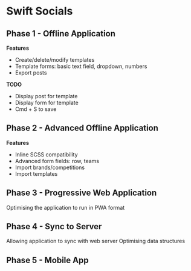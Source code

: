 # Swift Socials

## Phase 1 - Offline Application
**Features**
- Create/delete/modify templates
- Template forms: basic text field, dropdown, numbers
- Export posts

**TODO**
- Display post for template
- Display form for template
- Cmd + S to save

## Phase 2 - Advanced Offline Application
**Features**
- Inline SCSS compatibility
- Advanced form fields: row, teams
- Import brands/competitions
- Import templates

## Phase 3 - Progressive Web Application
Optimising the application to run in PWA format


## Phase 4 - Sync to Server
Allowing application to sync with web server
Optimising data structures

## Phase 5 - Mobile App

